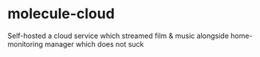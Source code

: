 # molecule-cloud
Self-hosted a cloud service which streamed film & music alongside home-monitoring manager which does not suck
